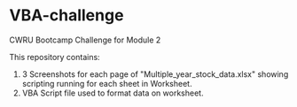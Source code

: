 # VBA-challenge
CWRU Bootcamp Challenge for Module 2

This repository contains:
1. 3 Screenshots for each page of "Multiple_year_stock_data.xlsx" showing scripting running for each sheet in Worksheet.
2. VBA Script file used to format data on worksheet.

